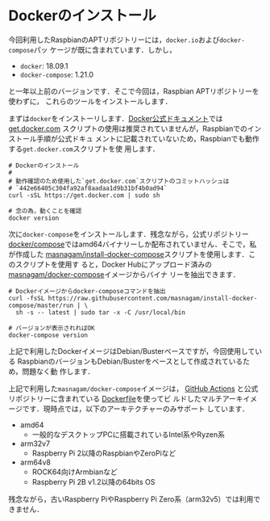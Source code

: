 # Dockerのインストール

今回利用したRaspbianのAPTリポジトリーには，`docker.io`および`docker-compose`パッ
ケージが既に含まれています．しかし，

* `docker`: 18.09.1
* `docker-compose`: 1.21.0

と一年以上前のバージョンです．そこで今回は，Raspbian APTリポジトリーを使わずに，
これらのツールをインストールします．

まずは`docker`をインストーリします．[Docker公式ドキュメント]では[get.docker.com]
スクリプトの使用は推奨されていませんが，Raspbianでのインストール手順が公式ドキュ
メントに記載されていないため，Raspbianでも動作する`get.docker.com`スクリプトを使
用します．

```shell
# Dockerのインストール
#
# 動作確認のため使用した`get.docker.com`スクリプトのコミットハッシュは
# `442e66405c304fa92af8aadaa1d9b31bf4b0ad94`
curl -sSL https://get.docker.com | sudo sh

# 念の為，動くことを確認
docker version
```

次に`docker-compose`をインストールします．残念ながら，公式リポジトリー
[docker/compose]ではamd64バイナリーしか配布されていません．そこで，私が作成した
[masnagam/install-docker-compose]スクリプトを使用します．このスクリプトを使用す
ると，Docker Hubにアップロード済みの[masnagam/docker-compose]イメージからバイナ
リーを抽出できます．

```shell
# Dockerイメージからdocker-composeコマンドを抽出
curl -fsSL https://raw.githubusercontent.com/masnagam/install-docker-compose/master/run | \
  sh -s -- latest | sudo tar -x -C /usr/local/bin

# バージョンが表示されればOK
docker-compose version
```

上記で利用したDockerイメージはDebian/Busterベースですが，今回使用している
RaspbianのバージョンもDebian/Busterをベースとして作成されているため，問題なく動
作します．

上記で利用した`masnagam/docker-compose`イメージは，
[GitHub Actions](https://github.com/masnagam/install-docker-compose/blob/master/.github/workflows/build.yml)
と公式リポジトリーに含まれている
[Dockerfile](https://github.com/docker/compose/blob/master/Dockerfile)を使ってビ
ルドしたマルチアーキイメージです．現時点では，以下のアーキテクチャーのみサポート
しています．

* amd64
  * 一般的なデスクトップPCに搭載されているIntel系やRyzen系
* arm32v7
  * Raspberry Pi 2以降のRaspbianやZeroPiなど
* arm64v8
  * ROCK64向けArmbianなど
  * Raspberry Pi 2B v1.2以降の64bits OS

残念ながら，古いRaspberry PiやRaspberry Pi Zero系（arm32v5）では利用できません．

[Docker公式ドキュメント]: https://docs.docker.com/engine/install
[get.docker.com]: https://get.docker.com/
[docker/compose]: https://github.com/docker/compose
[masnagam/install-docker-compose]: https://github.com/masnagam/install-docker-compose
[masnagam/docker-compose]: https://hub.docker.com/repository/docker/masnagam/docker-compose
